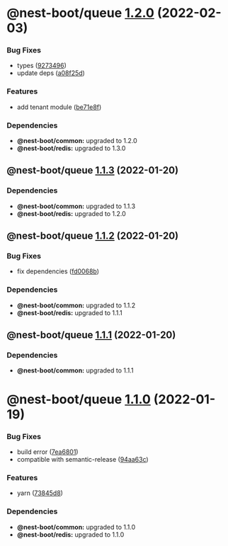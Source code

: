 # @nest-boot/queue [1.2.0](https://github.com/d4rkcr0w/nest-boot/compare/@nest-boot/queue@1.1.3...@nest-boot/queue@1.2.0) (2022-02-03)


### Bug Fixes

* types ([9273496](https://github.com/d4rkcr0w/nest-boot/commit/9273496c9cd336a7a1b4776e318b626919d5ebcc))
* update deps ([a08f25d](https://github.com/d4rkcr0w/nest-boot/commit/a08f25d6625243d84db1903bac51e4894167c69d))


### Features

* add tenant module ([be71e8f](https://github.com/d4rkcr0w/nest-boot/commit/be71e8faf71cdd5782e3cf9809dacf8666d708bc))





### Dependencies

* **@nest-boot/common:** upgraded to 1.2.0
* **@nest-boot/redis:** upgraded to 1.3.0

## @nest-boot/queue [1.1.3](https://github.com/d4rkcr0w/nest-boot/compare/@nest-boot/queue@1.1.2...@nest-boot/queue@1.1.3) (2022-01-20)





### Dependencies

* **@nest-boot/common:** upgraded to 1.1.3
* **@nest-boot/redis:** upgraded to 1.2.0

## @nest-boot/queue [1.1.2](https://github.com/d4rkcr0w/nest-boot/compare/@nest-boot/queue@1.1.1...@nest-boot/queue@1.1.2) (2022-01-20)


### Bug Fixes

* fix dependencies ([fd0068b](https://github.com/d4rkcr0w/nest-boot/commit/fd0068b0842bb0001038dca8b6375d464dd89ed6))





### Dependencies

* **@nest-boot/common:** upgraded to 1.1.2
* **@nest-boot/redis:** upgraded to 1.1.1

## @nest-boot/queue [1.1.1](https://github.com/d4rkcr0w/nest-boot/compare/@nest-boot/queue@1.1.0...@nest-boot/queue@1.1.1) (2022-01-20)





### Dependencies

* **@nest-boot/common:** upgraded to 1.1.1

# @nest-boot/queue [1.1.0](https://github.com/d4rkcr0w/nest-boot/compare/@nest-boot/queue@1.0.0...@nest-boot/queue@1.1.0) (2022-01-19)


### Bug Fixes

* build error ([7ea6801](https://github.com/d4rkcr0w/nest-boot/commit/7ea6801200bf4869d17461769335d8887388657c))
* compatible with semantic-release ([94aa63c](https://github.com/d4rkcr0w/nest-boot/commit/94aa63cd1f8f7c850a71180ac6cdc300234a78d1))


### Features

* yarn ([73845d8](https://github.com/d4rkcr0w/nest-boot/commit/73845d8f3b2038c1814faa86b6170bc9a05502aa))





### Dependencies

* **@nest-boot/common:** upgraded to 1.1.0
* **@nest-boot/redis:** upgraded to 1.1.0

